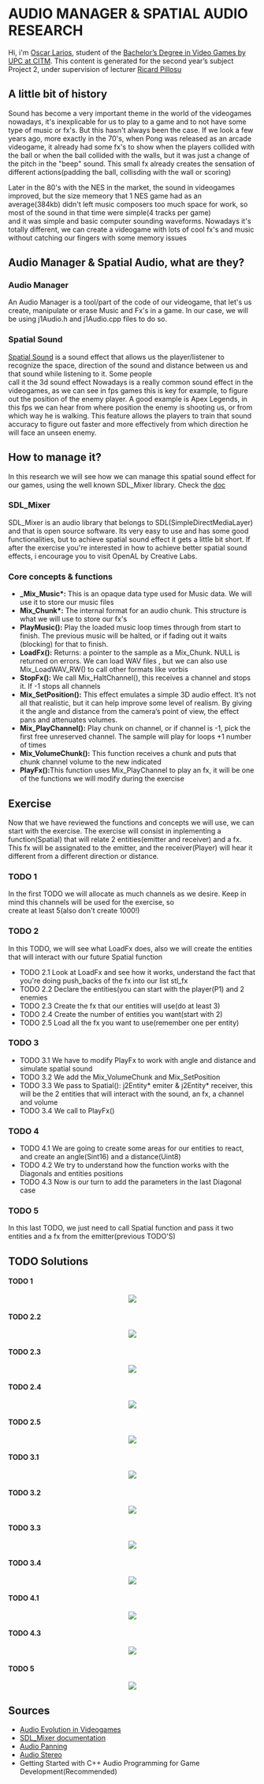 # AUDIO MANAGER & SPATIAL AUDIO RESEARCH

Hi, i'm <a href="https://www.linkedin.com/in/oscar-larios-088270185/">Oscar Larios</a>, student of the [Bachelor’s Degree in Video Games by UPC at CITM](https://www.citm.upc.edu/ing/estudis/graus-videojocs/ "Link to the Degree"). This content is generated for the second year’s subject Project 2, under supervision of lecturer <a href="https://www.linkedin.com/in/ricardpillosu/">Ricard Pillosu</a>


## A little bit of history

  Sound has become a very important theme in the world of the videogames nowadays, it's inexplicable for us to play to a game and to not   have some type of music or fx's. But this hasn't always been the case.
  If we look a few years ago, more exactly in the 70's, when Pong was released as an arcade videogame, it already had some fx's to show   when the players collided with the ball or when the ball collided with the walls, but it was just a change of the pitch in the "beep"   sound. This small fx already creates the sensation of different actions(padding the ball, collisding with the wall or scoring)
  
  Later in the 80's with the NES in the market, the sound in videogames improved, but the size memeory that 1 NES game had as an         
  average(384kb) didn't left music composers too much space for work, so most of the sound in that time were simple(4 tracks per game)   
  and it was simple and basic computer sounding waveforms.
  Nowadays it's totally different, we can create a videogame with lots of cool fx's and music without catching our fingers with some 
  memory issues

## Audio Manager & Spatial Audio, what are they?
### Audio Manager
  An Audio Manager is a tool/part of the code of our videogame, that let's us create, manipulate or erase Music and Fx's in a game.
  In our case, we will be using j1Audio.h and j1Audio.cpp files to do so.
### Spatial Sound
  <a href="https://www.youtube.com/watch?v=WYdIidUIbAs">Spatial Sound</a> is a sound effect that allows us the player/listener 
  to recognize the space, direction of the sound and distance between us and that sound while listening to it. Some people   
  call it the 3d sound effect
  Nowadays is a really common sound effect in the videogames, as we can see in fps games this is key for example, to figure out the       position of the enemy player.
  A good example is Apex Legends, in this fps we can hear from where position the enemy is shooting us, or from which way he is walking.
  This feature allows the players to train that sound accuracy to figure out faster and more effectively from which direction he will     face an unseen enemy.
## How to manage it?
  In this research we will see how we can manage this spatial sound effect for our games, using the well known SDL_Mixer library.
  Check the <a href="https://www.libsdl.org/projects/SDL_mixer/docs/SDL_mixer_frame.html">doc</a>
    
    
### SDL_Mixer
  SDL_Mixer is an audio library that belongs to SDL(SimpleDirectMediaLayer) and that is open source software. Its very easy to use and     has some good functionalities, but to achieve spatial sound effect it gets a little bit short. If after the exercise you're interested   in how to achieve better spatial sound effects, i encourage you to visit OpenAL by Creative Labs.
### Core concepts & functions
  <ul>
  <li><strong>_Mix_Music*:</strong> This is an opaque data type used for Music data. We will use it to store our music files</li> 
    <li><strong>Mix_Chunk*:</strong>  The internal format for an audio chunk. This structure is what we will use to store our fx's</li> 
    <li><strong>PlayMusic():</strong> Play the loaded music loop times through from start to finish. The previous music will be halted, or if fading out     it waits (blocking) for that to finish.</li>
    <li><strong>LoadFx():</strong> Returns: a pointer to the sample as a Mix_Chunk. NULL is returned on errors. We can load WAV files , but we can also       use Mix_LoadWAV_RW() to call other formats like vorbis</li>
    <li><strong>StopFx(): </strong>We call  Mix_HaltChannel(), this receives a channel and stops it. If -1 stops all channels</li>
    <li><strong>Mix_SetPosition():</strong> This effect emulates a simple 3D audio effect. It’s not all that realistic, but it can help
    improve some level of realism. By giving it the angle and distance from the camera’s point
    of view, the effect pans and attenuates volumes.</li> 
    <li><strong>Mix_PlayChannel():</strong> Play chunk on channel, or if channel is -1, pick the first free unreserved channel. The sample
    will play for loops +1 number of times</li> 
    <li><strong>Mix_VolumeChunk():</strong> This function receives a chunk and puts that chunk channel volume to the new indicated</li> 
    <li><strong>PlayFx():</strong>This function uses Mix_PlayChannel to play an fx, it will be one of the functions we will modify during the   
     exercise</li>
  </ul>
  
## Exercise
Now that we have reviewed the functions and concepts we will use, we can start with the exercise. The exercise will consist in inplementing a function(Spatial) that will relate 2 entities(emitter and receiver) and a fx. This fx will be assignated to the emitter, and the receiver(Player) will hear it different from a different direction or distance.

 ### TODO 1
 In the first TODO we will allocate as much channels as we desire. Keep in mind this channels will be used for the exercise, so    
 create   at least 5(also don't create 1000!)
     
 ### TODO 2
 In this TODO, we will see what LoadFx does, also we will create the entities that will interact with our future Spatial function  
 * TODO 2.1 
   Look at LoadFx and see how it works, understand the fact that you're doing push_backs of the fx into our list stl_fx
 * TODO 2.2
   Declare the entities(you can start with the player(P1) and 2 enemies
 * TODO 2.3 
   Create the fx that our entities will use(do at least 3) 
 * TODO 2.4 
   Create the number of entities you want(start with 2)
 * TODO 2.5
   Load all the fx you want to use(remember one per entity)
   
   
  ### TODO 3
  
     
  * TODO 3.1 
  We have to modify PlayFx to work with angle and distance and simulate spatial sound
  * TODO 3.2 
  We add the Mix_VolumeChunk and Mix_SetPosition
 * TODO 3.3
  We pass to Spatial(): j2Entity* emiter & j2Entity* receiver, this will be the 2 entities that will interact with the sound,     an fx, a channel and volume 
 * TODO 3.4 
We call to PlayFx() 
    
    
  ### TODO 4
  
  * TODO 4.1 We are going to create some areas for our entities to react, and create an angle(Sint16) and a distance(Uint8)
   * TODO 4.2 We try to understand how the function works with the Diagonals and entities positions
   * TODO 4.3 Now is our turn to add the parameters in the last Diagonal case 
    
    
  ### TODO 5
   In this last TODO, we just need to call Spatial function and pass it two entities and a fx from the emitter(previous TODO'S)
      
      
 ## TODO Solutions
 
  #### TODO 1
  
  <p align="center"><img src="https://github.com/Megaoski/Audio_Manager-Spatial_Sound-Research/blob/master/docs/images/1.PNG"></p>  
  
  #### TODO 2.2
  
  <p align="center"><img src="https://github.com/Megaoski/Audio_Manager-Spatial_Sound-Research/blob/master/docs/images/2.2.PNG"></p>
  
  #### TODO 2.3
  
  <p align="center"><img src="https://github.com/Megaoski/Audio_Manager-Spatial_Sound-Research/blob/master/docs/images/2.3.PNG"></p>
  
  #### TODO 2.4
  
  <p align="center"><img src="https://github.com/Megaoski/Audio_Manager-Spatial_Sound-Research/blob/master/docs/images/2.4.PNG"></p>
  
  #### TODO 2.5
  
  <p align="center"><img src="https://github.com/Megaoski/Audio_Manager-Spatial_Sound-Research/blob/master/docs/images/2.5.PNG"></p>
  
  #### TODO 3.1
  
  <p align="center"><img src="https://github.com/Megaoski/Audio_Manager-Spatial_Sound-Research/blob/master/docs/images/3.1.PNG"></p>
  
  #### TODO 3.2
  
  <p align="center"><img src="https://github.com/Megaoski/Audio_Manager-Spatial_Sound-Research/blob/master/docs/images/3.2.PNG"></p>
  
  #### TODO 3.3
 
  <p align="center"><img src="https://github.com/Megaoski/Audio_Manager-Spatial_Sound-Research/blob/master/docs/images/3.3.PNG"></p>
  
  #### TODO 3.4
  
  <p align="center"><img src="https://github.com/Megaoski/Audio_Manager-Spatial_Sound-Research/blob/master/docs/images/3.4.PNG"></p>
  
  #### TODO 4.1
  
  <p align="center"><img src="https://github.com/Megaoski/Audio_Manager-Spatial_Sound-Research/blob/master/docs/images/4.1.PNG"></p>
  
  #### TODO 4.3
  
  <p align="center"><img src="https://github.com/Megaoski/Audio_Manager-Spatial_Sound-Research/blob/master/docs/images/4.3.PNG"></p>
  
  #### TODO 5
  
  <p align="center"><img src="https://github.com/Megaoski/Audio_Manager-Spatial_Sound-Research/blob/master/docs/images/5.PNG"></p>
   
    
 ## Sources
   
   * <a href="https://www.acmi.net.au/ideas/read/evolution-audio-videogames/">Audio Evolution in Videogames</a>
   * <a href="https://www.libsdl.org/projects/SDL_mixer/docs/SDL_mixer_frame.html">SDL_Mixer documentation</a>
   * <a href="https://en.wikipedia.org/wiki/Panning_(audio)">Audio Panning</a>
   * <a href="https://en.wikipedia.org/wiki/Stereophonic_sound">Audio Stereo</a>
   * Getting Started with C++ Audio Programming for Game Development(Recommended)
  
